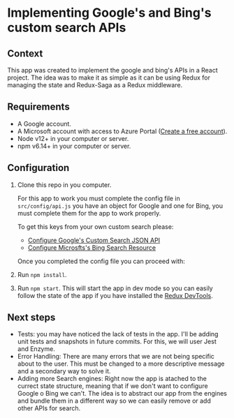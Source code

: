 # Implementing Google's and Bing's custom search APIs

## Context

This app was created to implement the google and bing's APIs in a React project. The idea was to make it as simple as it can be using Redux for managing the state and Redux-Saga as a Redux middleware.

## Requirements

- A Google account.
- A Microsoft account with access to Azure Portal ([Create a free account](https://azure.microsoft.com/en-us/free/)).
- Node v12+ in your computer or server.
- npm v6.14+ in your computer or server.

## Configuration

1. Clone this repo in you computer.

   For this app to work you must complete the config file in `src/config/api.js` you have an object for Google and one for Bing, you must complete them for the app to work properly.

   To get this keys from your own custom search please:

   - [Configure Google's Custom Search JSON API](https://developers.google.com/custom-search/v1/overview)
   - [Configure Microsfts's Bing Search Resource](https://docs.microsoft.com/en-us/bing/search-apis/bing-web-search/create-bing-search-service-resource)

   Once you completed the config file you can proceed with:

2. Run `npm install`.
3. Run `npm start`. This will start the app in dev mode so you can easily follow the state of the app if you have installed the [Redux DevTools](https://chrome.google.com/webstore/detail/redux-devtools/lmhkpmbekcpmknklioeibfkpmmfibljd).

## Next steps

- Tests: you may have noticed the lack of tests in the app. I'll be adding unit tests and snapshots in future commits. For this, we will user Jest and Enzyme.
- Error Handling: There are many errors that we are not being specific about to the user. This must be changed to a more descriptive message and a secondary way to solve it.
- Adding more Search engines: Right now the app is atached to the currect state structure, meaning that if we don't want to configure Google o Bing we can't. The idea is to abstract our app from the engines and bundle them in a different way so we can easily remove or add other APIs for search.
